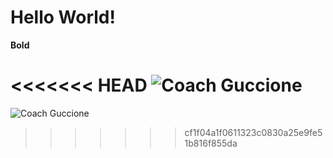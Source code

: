 # Hello World!
__Bold__


<<<<<<< HEAD
![Coach Guccione](https://img1.wsimg.com/isteam/ip/48293515-44e8-4914-a7a8-bb631d257974/472d5a4f-b1de-48aa-8b4c-1a1160407f2b.png)
=======
![Coach Guccione](https://pbs.twimg.com/profile_images/810482897304043520/XjQc3PFn_400x400.jpg)
>>>>>>> cf1f04a1f0611323c0830a25e9fe51b816f855da




